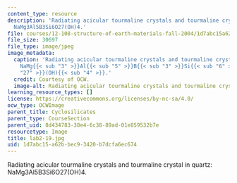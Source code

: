 ```yaml
---
content_type: resource
description: 'Radiating acicular tourmaline crystals and tourmaline crystal in quartz:
  NaMg3Al5B3Si6O27(OH)4.'
file: courses/12-108-structure-of-earth-materials-fall-2004/1d7abc15a62bbec93420b7dcfa6ec674_lab2-19.jpg
file_size: 30697
file_type: image/jpeg
image_metadata:
  caption: 'Radiating acicular tourmaline crystals and tourmaline crystal in quartz:
    NaMg{{< sub "3" >}}Al{{< sub "5" >}}B{{< sub "3" >}}Si{{< sub "6" >}}O{{< sub
    "27" >}}(OH){{< sub "4" >}}.'
  credit: Courtesy of OCW.
  image-alt: Radiating acicular tourmaline crystals and tourmaline crystal in quartz.
learning_resource_types: []
license: https://creativecommons.org/licenses/by-nc-sa/4.0/
ocw_type: OCWImage
parent_title: Cyclosilicates
parent_type: CourseSection
parent_uid: 8d434783-38e4-6c38-89ad-01e859532b7e
resourcetype: Image
title: lab2-19.jpg
uid: 1d7abc15-a62b-bec9-3420-b7dcfa6ec674
---
```

Radiating acicular tourmaline crystals and tourmaline crystal in quartz: NaMg3Al5B3Si6O27(OH)4.